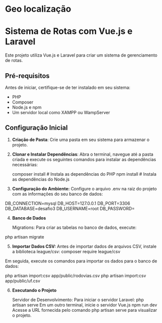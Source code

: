 # Geo localização

# Sistema de Rotas com Vue.js e Laravel

Este projeto utiliza Vue.js e Laravel para criar um sistema de gerenciamento de rotas.

## Pré-requisitos

Antes de iniciar, certifique-se de ter instalado em seu sistema:

- PHP
- Composer
- Node.js e npm
- Um servidor local como XAMPP ou WampServer

## Configuração Inicial

1. **Criação de Pasta**:
   Crie uma pasta em seu sistema para armazenar o projeto.

2. **Clonar e Instalar Dependências**:
   Abra o terminal, navegue até a pasta criada e execute os seguintes comandos para instalar as dependências necessárias:

   composer install # Instala as dependências do PHP
   npm install # Instala as dependências do Node.js

3. **Configuração do Ambiente:**
   Configure o arquivo .env na raiz do projeto com as informações do seu banco de dados:

DB_CONNECTION=mysql
DB_HOST=127.0.0.1
DB_PORT=3306
DB_DATABASE=desafio3
DB_USERNAME=root
DB_PASSWORD=

4. **Banco de Dados**

   Migrations:
   Para criar as tabelas no banco de dados, execute:

php artisan migrate

5. **Importar Dados CSV:**
   Antes de importar dados de arquivos CSV, instale a biblioteca league/csv:
   composer require league/csv

Em seguida, execute os comandos para importar os dados para o banco de dados:

php artisan import:csv app/public/rodovias.csv
php artisan import:csv app/public/uf.csv

6. **Executando o Projeto**

   Servidor de Desenvolvimento:
   Para iniciar o servidor Laravel:
   php artisan serve
   Em um outro terminal, inicie o servidor Vue.js
   npm run dev
   Acesse a URL fornecida pelo comando php artisan serve para visualizar o projeto.
